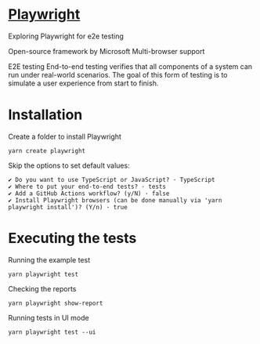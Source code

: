 # [Playwright](https://playwright.dev/docs/intro)
Exploring Playwright for e2e testing

Open-source framework by Microsoft
Multi-browser support


E2E testing
End-to-end testing verifies that all components of a system can run under real-world scenarios. The goal of this form of testing is to simulate a user experience from start to finish.

# Installation
Create a folder to install Playwright 
```
yarn create playwright
```

Skip the options to set default values:
```
✔ Do you want to use TypeScript or JavaScript? · TypeScript
✔ Where to put your end-to-end tests? · tests
✔ Add a GitHub Actions workflow? (y/N) · false
✔ Install Playwright browsers (can be done manually via 'yarn playwright install')? (Y/n) · true
```

# Executing the tests
Running the example test
```
yarn playwright test
```

Checking the reports
```
yarn playwright show-report
```

Running tests in UI mode
```
yarn playwright test --ui
```

